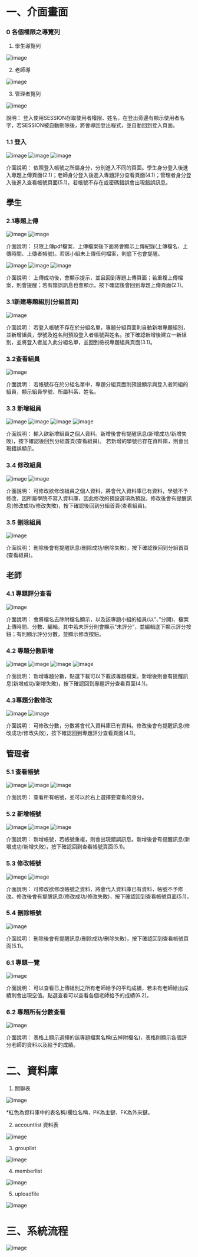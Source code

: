 # 一、介面畫面

### 0 各個權限之導覽列

1. 學生導覽列

![image](./readme_assets/圖片1.jpg)

2. 老師導

![image](./readme_assets/圖片2.png)

3. 管理者覽列

![image](./readme_assets/圖片3.png)

說明：
登入使用SESSION存取使用者權限、姓名，在登出旁邊有顯示使用者名字，若SESSION被自動刪除後，將會導回登出程式，並自動回到登入頁面。

### 1.1 登入
![image](./readme_assets/圖片4.png)
![image](./readme_assets/圖片5.png)
![image](./readme_assets/圖片6.png)

介面說明：
依照登入帳號之所屬身分，分別進入不同的頁面。學生身分登入後進入專題上傳頁面(2.1)；老師身分登入後進入專題評分查看頁面(4.1)；管理者身分登入後進入查看帳號頁面(5.1)。若帳號不存在或密碼錯誤會出現錯誤訊息。


## 學生
### 2.1專題上傳
![image](./readme_assets/圖片7.png)
![image](./readme_assets/圖片8.png)

介面說明：
只限上傳pdf檔案，上傳檔案後下面將會顯示上傳紀錄(上傳檔名、上傳時間、上傳者帳號)。若該小組未上傳任何檔案，則底下也會提醒。

![image](./readme_assets/圖片9.png)
![image](./readme_assets/圖片10.png)
![image](./readme_assets/圖片11.png)

介面說明：
上傳成功後，會顯示提示，並且回到專題上傳頁面；若重複上傳檔案，則會提醒；若有錯誤訊息也會顯示。按下確認後會回到專題上傳頁面(2.1)。

### 3.1新建專題組別(分組首頁)
![image](./readme_assets/圖片12.png)

介面說明：
若登入帳號不存在於分組名單，專題分組頁面則自動新增專題組別，並新增組員，學號及姓名則預設登入者帳號與姓名。按下確認新增後建立一新組別，並將登入者加入此分組名單，並回到檢視專題組員頁面(3.1)。

### 3.2查看組員
![image](./readme_assets/圖片13.png)

介面說明：
若帳號存在於分組名單中，專題分組頁面則預設顯示與登入者同組的組員，顯示組員學號、所屬科系、姓名。

### 3.3 新增組員
![image](./readme_assets/圖片14.png)
![image](./readme_assets/圖片15.png)
![image](./readme_assets/圖片16.png)
![image](./readme_assets/圖片17.png)

介面說明：
輸入欲新增組員之個人資料。新增後會有提醒訊息(新增成功/新增失敗)，按下確認後回到分組首頁(查看組員)。
若新增的學號已存在資料庫，則會出現錯誤顯示。

### 3.4 修改組員
![image](./readme_assets/圖片18.png)
![image](./readme_assets/圖片19.png)

介面說明：
可修改欲修改組員之個人資料，將會代入資料庫已有資料，學號不予修改，因所屬學院不寫入資料庫，因此修改的預設選項為預設。修改後會有提醒訊息(修改成功/修改失敗)，按下確認後回到分組首頁(查看組員)。


### 3.5 刪除組員
![image](./readme_assets/圖片20.png)

介面說明：
刪除後會有提醒訊息(刪除成功/刪除失敗)，按下確認後回到分組首頁(查看組員)。

## 老師
### 4.1 專題評分查看
![image](./readme_assets/圖片21.png)

介面說明：
會將檔名去除附檔名顯示，以及該專題小組的組員(以”、”分開)、檔案上傳時間、分數、編輯。其中若未評分則會顯示”未評分”，並編輯底下顯示評分按鈕；有則顯示評分分數，並顯示修改按鈕。

### 4.2 專題分數新增
![image](./readme_assets/圖片22.png)
![image](./readme_assets/圖片23.png)
![image](./readme_assets/圖片24.png)
![image](./readme_assets/圖片25.png)

介面說明：
新增專題分數，點選下載可以下載該專題檔案。新增後則會有提醒訊息(新增成功/新增失敗)，按下確認回到專題評分查看頁面(4.1)。

### 4.3專題分數修改
![image](./readme_assets/圖片26.png)
![image](./readme_assets/圖片27.png)

介面說明：
可修改分數，分數將會代入資料庫已有資料。修改後會有提醒訊息(修改成功/修改失敗)，按下確認回到專題評分查看頁面(4.1)。

## 管理者
### 5.1 查看帳號
![image](./readme_assets/圖片28.png)
![image](./readme_assets/圖片29.png)
![image](./readme_assets/圖片30.png) 

介面說明：
查看所有帳號，並可以於右上選擇要查看的身分。

### 5.2 新增帳號
![image](./readme_assets/圖片31.png)
![image](./readme_assets/圖片32.png)
![image](./readme_assets/圖片33.png)

介面說明：
新增帳號，若帳號重複，則會出現錯誤訊息。新增後會有提醒訊息(新增成功/新增失敗)，按下確認回到查看帳號頁面(5.1)。

### 5.3 修改帳號
![image](./readme_assets/圖片34.png)
![image](./readme_assets/圖片35.png)

介面說明：
可修改欲修改帳號之資料，將會代入資料庫已有資料，帳號不予修改。修改後會有提醒訊息(修改成功/修改失敗)，按下確認回到查看帳號頁面(5.1)。

### 5.4 刪除帳號
![image](./readme_assets/圖片36.png)

介面說明：
刪除後會有提醒訊息(刪除成功/刪除失敗)，按下確認回到查看帳號頁面(5.1)。

### 6.1 專題一覽
![image](./readme_assets/圖片37.png)

介面說明：
可以查看已上傳組別之所有老師給予的平均成績，若未有老師給出成績則會出現空值。點選查看可以查看各個老師給予的成績(6.2)。

### 6.2 專題所有分數查看
![image](./readme_assets/圖片38.png)

介面說明：
表格上顯示選擇的該專題檔案名稱(去掉附檔名)，表格則顯示各個評分老師的資料以及給予的成績。

# 二、資料庫
1. 關聯表

![image](./readme_assets/圖片39.png)

*紅色為資料庫中的表名稱/欄位名稱，PK為主鍵、FK為外來鍵。

2. accountlist 資料表

![image](./readme_assets/圖片40.png)

3. grouplist

![image](./readme_assets/圖片42.png)

4. memberlist

![image](./readme_assets/圖片44.png)

5. uploadfile

![image](./readme_assets/圖片46.png)

# 三、系統流程
![image](./readme_assets/圖片48.png)


